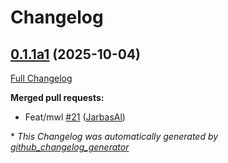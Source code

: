 # Changelog

## [0.1.1a1](https://github.com/TigreGotico/phoonnx/tree/0.1.1a1) (2025-10-04)

[Full Changelog](https://github.com/TigreGotico/phoonnx/compare/0.1.0...0.1.1a1)

**Merged pull requests:**

- Feat/mwl [\#21](https://github.com/TigreGotico/phoonnx/pull/21) ([JarbasAl](https://github.com/JarbasAl))



\* *This Changelog was automatically generated by [github_changelog_generator](https://github.com/github-changelog-generator/github-changelog-generator)*
